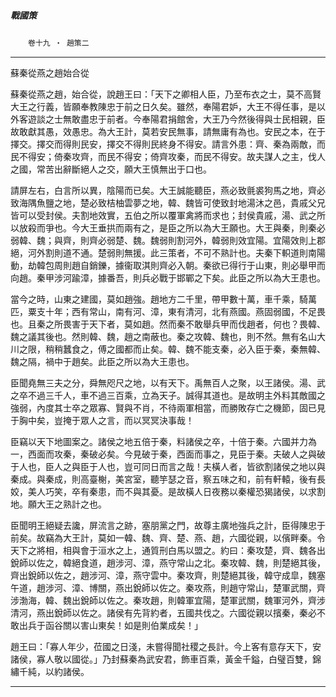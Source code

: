 

##### 戰國策
　　`卷十九 ‧ 趙策二`

* * *

蘇秦從燕之趙始合從

蘇秦從燕之趙，始合從，說趙王曰：「天下之卿相人臣，乃至布衣之士，莫不高賢大王之行義，皆願奉教陳忠于前之日久矣。雖然，奉陽君妒，大王不得任事，是以外客遊談之士無敢盡忠于前者。今奉陽君捐館舍，大王乃今然後得與士民相親，臣故敢獻其愚，效愚忠。為大王計，莫若安民無事，請無庸有為也。安民之本，在于擇交。擇交而得則民安，擇交不得則民終身不得安。請言外患：齊、秦為兩敵，而民不得安；倚秦攻齊，而民不得安；倚齊攻秦，而民不得安。故夫謀人之主，伐人之國，常苦出辭斷絕人之交，願大王慎無出于口也。

請屏左右，白言所以異，陰陽而已矣。大王誠能聽臣，燕必致氈裘狗馬之地，齊必致海隅魚鹽之地，楚必致桔柚雲夢之地，韓、魏皆可使致封地湯沐之邑，貴戚父兄皆可以受封侯。夫割地效實，五伯之所以覆軍禽將而求也；封侯貴戚，湯、武之所以放殺而爭也。今大王垂拱而兩有之，是臣之所以為大王願也。大王與秦，則秦必弱韓、魏；與齊，則齊必弱楚、魏。魏弱則割河外，韓弱則效宜陽。宜陽效則上郡絕，河外割則道不通。楚弱則無援。此三策者，不可不熟計也。夫秦下軹道則南陽動，劫韓包周則趙自銷鑠，據衞取淇則齊必入朝。秦欲已得行于山東，則必舉甲而向趙。秦甲涉河踰漳，據番吾，則兵必戰于邯鄲之下矣。此臣之所以為大王患也。

當今之時，山東之建國，莫如趙強。趙地方二千里，帶甲數十萬，車千乘，騎萬匹，粟支十年；西有常山，南有河、漳，東有清河，北有燕國。燕固弱國，不足畏也。且秦之所畏害于天下者，莫如趙。然而秦不敢舉兵甲而伐趙者，何也？畏韓、魏之議其後也。然則韓、魏，趙之南蔽也。秦之攻韓、魏也，則不然。無有名山大川之限，稍稍蠶食之，傅之國都而止矣。韓、魏不能支秦，必入臣于秦，秦無韓、魏之隔，禍中于趙矣。此臣之所以為大王患也。

臣聞堯無三夫之分，舜無咫尺之地，以有天下。禹無百人之聚，以王諸侯。湯、武之卒不過三千人，車不過三百乘，立為天子。誠得其道也。是故明主外料其敵國之強弱，內度其士卒之眾寡、賢與不肖，不待兩軍相當，而勝敗存亡之機節，固已見于胸中矣，豈掩于眾人之言，而以冥冥決事哉！

臣竊以天下地圖案之。諸侯之地五倍于秦，料諸侯之卒，十倍于秦。六國并力為一，西面而攻秦，秦破必矣。今見破于秦，西面而事之，見臣于秦。夫破人之與破于人也，臣人之與臣于人也，豈可同日而言之哉！夫橫人者，皆欲割諸侯之地以與秦成。與秦成，則高臺榭，美宮室，聽竽瑟之音，察五味之和，前有軒轅，後有長姣，美人巧笑，卒有秦患，而不與其憂。是故橫人日夜務以秦權恐猲諸侯，以求割地。願大王之熟計之也。

臣聞明王絕疑去讒，屏流言之跡，塞朋黨之門，故尊主廣地強兵之計，臣得陳忠于前矣。故竊為大王計，莫如一韓、魏、齊、楚、燕、趙，六國從親，以儐畔秦。令天下之將相，相與會于洹水之上，通質刑白馬以盟之。約曰：秦攻楚，齊、魏各出銳師以佐之，韓絕食道，趙涉河、漳，燕守常山之北。秦攻韓、魏，則楚絕其後，齊出銳師以佐之，趙涉河、漳，燕守雲中。秦攻齊，則楚絕其後，韓守成皐，魏塞午道，趙涉河、漳、博關，燕出銳師以佐之。秦攻燕，則趙守常山，楚軍武關，齊涉渤海，韓、魏出銳師以佐之。秦攻趙，則韓軍宜陽，楚軍武關，魏軍河外，齊涉清河，燕出銳師以佐之。諸侯有先背約者，五國共伐之。六國從親以擯秦，秦必不敢出兵于函谷關以害山東矣！如是則伯業成矣！」

趙王曰：「寡人年少，莅國之日淺，未嘗得聞社稷之長計。今上客有意存天下，安諸侯，寡人敬以國從。」乃封蘇秦為武安君，飾車百乘，黃金千鎰，白璧百雙，錦繡千純，以約諸侯。

* * *

